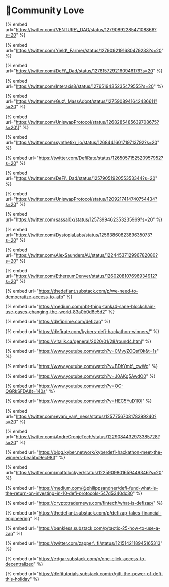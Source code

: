 # 🥰Community Love

{% embed url="https://twitter.com/VENTURE\_DAO/status/1279089228547108866?s=20" %}

{% embed url="https://twitter.com/Yield\_Farmer/status/1279092191680479233?s=20" %}

{% embed url="https://twitter.com/DeFi\_Dad/status/1278157292160946176?s=20" %}

{% embed url="https://twitter.com/Interaxis8/status/1276519435235479555?s=20" %}

{% embed url="https://twitter.com/Guz\_MassAdopt/status/1275908941642436611?s=20" %}

{% embed url="https://twitter.com/UniswapProtocol/status/1268285485639708675?s=20\]" %}

{% embed url="https://twitter.com/synthetix\_io/status/1268441601719713792?s=20" %}

{% embed url="https://twitter.com/DefiRate/status/1265057152520957952?s=20" %}

{% embed url="https://twitter.com/DeFi\_Dad/status/1257905192055353344?s=20" %}

{% embed url="https://twitter.com/UniswapProtocol/status/1209217414740754434?s=20" %}

{% embed url="https://twitter.com/sassal0x/status/1257399462353235969?s=20" %}

{% embed url="https://twitter.com/DystopiaLabs/status/1256386082389635073?s=20" %}

{% embed url="https://twitter.com/AlexSaundersAU/status/1224453712996782080?s=20" %}

{% embed url="https://twitter.com/EthereumDenver/status/1260208107696934912?s=20" %}

{% embed url="https://thedefiant.substack.com/p/we-need-to-democratize-access-to-afb" %}

{% embed url="https://medium.com/nbt-thing-tank/4-sane-blockchain-use-cases-changing-the-world-83a0b0d8e5d2" %}

{% embed url="https://defiprime.com/defizap" %}

{% embed url="https://defirate.com/kybers-defi-hackathon-winners/" %}

{% embed url="https://vitalik.ca/general/2020/01/28/round4.html" %}

{% embed url="https://www.youtube.com/watch?v=0MvyZOQsfOk&t=1s" %}

{% embed url="https://www.youtube.com/watch?v=BDhYmb\_cwWo" %}

{% embed url="https://www.youtube.com/watch?v=J0AKg5AwdO0" %}

{% embed url="https://www.youtube.com/watch?v=OC-QGRkSFDA&t=140s" %}

{% embed url="https://www.youtube.com/watch?v=HEC5YuD1lOI" %}

{% embed url="https://twitter.com/evan\_van\_ness/status/1257756708178399240?s=20" %}

{% embed url="https://twitter.com/AndreCronjeTech/status/1229084432973385728?s=20" %}

{% embed url="https://blog.kyber.network/kyberdefi-hackathon-meet-the-winners-bea5bc9ec983" %}

{% embed url="https://twitter.com/mattdlockyer/status/1225909801659449346?s=20" %}

{% embed url="https://medium.com/@philippsandner/defi-fund-what-is-the-return-on-investing-in-10-defi-protocols-547d5340dc30" %}

{% embed url="https://cryptotradernews.com/fintech/what-is-defizap/" %}

{% embed url="https://thedefiant.substack.com/p/defizap-takes-financial-engineering" %}

{% embed url="https://bankless.substack.com/p/tactic-25-how-to-use-a-zap" %}

{% embed url="https://twitter.com/zapper\_fi/status/1215142118945165313" %}

{% embed url="https://edgar.substack.com/p/one-click-access-to-decentralized" %}

{% embed url="https://defitutorials.substack.com/p/gift-the-power-of-defi-this-holiday" %}

